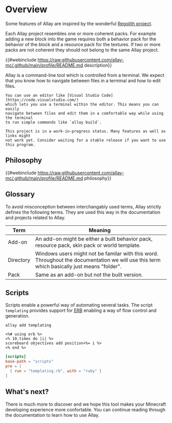 # Overview

Some features of Allay are inspired by the wonderful
[Regolith project](https://bedrock-oss.github.io/regolith/).

Each Allay project resembles one or more coherent packs. For example adding a new
block into the game requires both a behavior pack for the behavior of the block
and a resource pack for the textures. If two or more packs are not coherent they
should not belong to the same Allay project.

{{#webinclude https://raw.githubusercontent.com/allay-mc/.github/main/profile/README.md description}}

Allay is a command-line tool which is controlled from a terminal. We
expect that you know how to navigate between files in a terminal and how to
edit files.

```admonish tip
You can use an editor like [Visual Studio Code](https://code.visualstudio.com/)
which lets you use a terminal within the editor. This means you can easily
navigate between files and edit them in a comfortable way while using the terminal
to run simple commands like `allay build`.
```

```admonish warning
This project is in a work-in-progress status. Many features as well as links might
not work yet. Consider waiting for a stable release if you want to use this program.
```


## Philosophy

{{#webinclude https://raw.githubusercontent.com/allay-mc/.github/main/profile/README.md philosophy}}


## Glossary

To avoid misconception between interchangably used terms, Allay strictly defines
the following terms. They are used this way in the documentation and projects
related to Allay.

Term      | Meaning
----------|------------------------------------------------------------------------------------------------------------------------------------------
Add-on    | An add-on might be either a built behavior pack, resource pack, skin pack or world template.
Directory | Windows users might not be familar with this word. Throughout the documentation we will use this term which basically just means "folder".
Pack      | Same as an add-on but not the built version.


## Scripts

Scripts enable a powerful way of automating several tasks. The script `templating`
provides support for [ERB](https://github.com/ruby/erb) enabling a way of flow
control and generation.

```console
allay add templating
```

```erb,lang=mcfunction
<%# using erb %>
<% 10.times do |i| %>
scoreboard objectives add position<%= i %>
<% end %>
```

```toml,icon=gear,filepath=allay.toml
[scripts]
base-path = "scripts"
pre = [
  { run = "templating.rb", with = "ruby" }
]
```


## What's next?

There is much more to discover and we hope this tool makes your Minecraft developing
experience more confortable. You can continue reading through the documentation to
learn how to use Allay.
